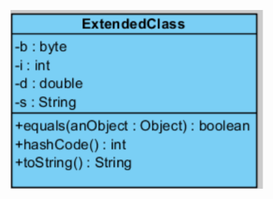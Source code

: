 ![Task is to make this class](https://github.com/Riernish/JavaPractiseTasks/blob/main/week2/ExtendedClass/task.png)
